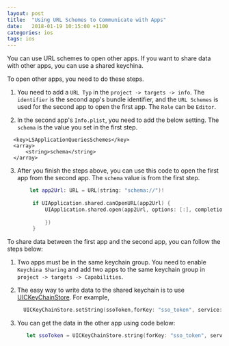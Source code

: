 ```yaml
---
layout: post
title:  "Using URL Schemes to Communicate with Apps"
date:   2018-01-19 10:15:00 +1100
categories: ios
tags: ios
---
```


You can use URL schemes to open other apps. If you want to share data with other apps, you can use a shared keychina.

To open other apps, you need to do these steps.

1. You need to add a `URL Typ` in the `project -> targets -> info`. The `identifier` is the second app's bundle identifier, and the `URL Schemes` is used for the second app to open the first app. The `Role` can be `Editor`.

2. In the second app's `Info.plist`, you need to add the below setting. The `schema` is the value you set in the first step.
  ```
    <key>LSApplicationQueriesSchemes</key>
    <array>
    	<string>schema</string>
    </array>
  ```

3. After you finish the steps above, you can use this code to open the first app from the second app. The `schema` value is from the first step.
   ```swift
       let app2Url: URL = URL(string: "schema://")!
        
        if UIApplication.shared.canOpenURL(app2Url) {
            UIApplication.shared.open(app2Url, options: [:], completionHandler: { _ in
                
            })
        }
    ```

 To share data between the first app and the second app, you can follow the steps below:

 1. Two apps must be in the same keychain group. You need to enable `Keychina Sharing` and add two apps to the same keychain group in `project -> targets -> Capabilities`.

 2. The easy way to write data to the shared keychain is to use [UICKeyChainStore](https://github.com/kishikawakatsumi/UICKeyChainStore). For example,
    ```swift
      UICKeyChainStore.setString(ssoToken,forKey: "sso_token", service: "sharedService")
    ```
 3. You can get the data in the other app using code below:
    ```swift
       let ssoToken = UICKeyChainStore.string(forKey: "sso_token", service: "sharedService") 
    ```
          
   
   

    
